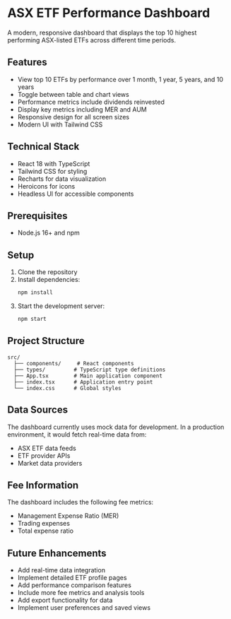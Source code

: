 # ASX ETF Performance Dashboard

A modern, responsive dashboard that displays the top 10 highest performing ASX-listed ETFs across different time periods.

## Features

- View top 10 ETFs by performance over 1 month, 1 year, 5 years, and 10 years
- Toggle between table and chart views
- Performance metrics include dividends reinvested
- Display key metrics including MER and AUM
- Responsive design for all screen sizes
- Modern UI with Tailwind CSS

## Technical Stack

- React 18 with TypeScript
- Tailwind CSS for styling
- Recharts for data visualization
- Heroicons for icons
- Headless UI for accessible components

## Prerequisites

- Node.js 16+ and npm

## Setup

1. Clone the repository
2. Install dependencies:
   ```bash
   npm install
   ```
3. Start the development server:
   ```bash
   npm start
   ```

## Project Structure

```
src/
  ├── components/     # React components
  ├── types/         # TypeScript type definitions
  ├── App.tsx        # Main application component
  ├── index.tsx      # Application entry point
  └── index.css      # Global styles
```

## Data Sources

The dashboard currently uses mock data for development. In a production environment, it would fetch real-time data from:
- ASX ETF data feeds
- ETF provider APIs
- Market data providers

## Fee Information

The dashboard includes the following fee metrics:
- Management Expense Ratio (MER)
- Trading expenses
- Total expense ratio

## Future Enhancements

- Add real-time data integration
- Implement detailed ETF profile pages
- Add performance comparison features
- Include more fee metrics and analysis tools
- Add export functionality for data
- Implement user preferences and saved views 
